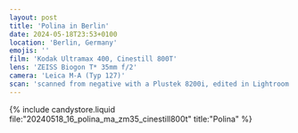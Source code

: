 ```yaml
---
layout: post
title: 'Polina in Berlin'
date: 2024-05-18T23:53+0100
location: 'Berlin, Germany'
emojis: ''
film: 'Kodak Ultramax 400, Cinestill 800T'
lens: 'ZEISS Biogon T* 35mm f/2'
camera: 'Leica M-A (Typ 127)'
scan: 'scanned from negative with a Plustek 8200i, edited in Lightroom'
---
```


{% include candystore.liquid file:"20240518_16_polina_ma_zm35_cinestill800t" title:"Polina" %}